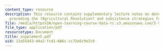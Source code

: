 ```yaml
---
content_type: resource
description: This resource contains supplementary lecture notes on developments immediately
  preceding the ?Agricultural Revolution? and subsistence strategies for hunter/gatherers.
file: /media/https%3A/open-learning-course-data-rc.s3.amazonaws.com/3-986-the-human-past-introduction-to-archaeology-fall-2006/12a55d43d4a2fcd1686ccc72e6c9e2c0_supplement.pdf
file_type: application/pdf
resourcetype: Document
title: supplement.pdf
uid: 12a55d43-d4a2-fcd1-686c-cc72e6c9e2c0
---
```

